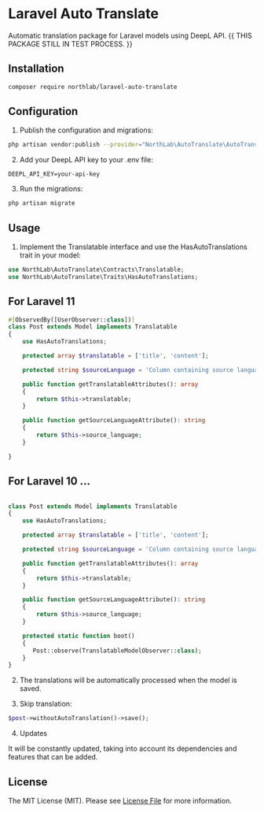 # Laravel Auto Translate

Automatic translation package for Laravel models using DeepL API. {{ THIS PACKAGE STILL IN TEST PROCESS. }}

## Installation

```bash
composer require northlab/laravel-auto-translate
```

## Configuration

1. Publish the configuration and migrations:
```bash
php artisan vendor:publish --provider="NorthLab\AutoTranslate\AutoTranslateServiceProvider"
```

2. Add your DeepL API key to your .env file:
```env
DEEPL_API_KEY=your-api-key
```

3. Run the migrations:
```bash
php artisan migrate
```

## Usage

1. Implement the Translatable interface and use the HasAutoTranslations trait in your model:

```php
use NorthLab\AutoTranslate\Contracts\Translatable;
use NorthLab\AutoTranslate\Traits\HasAutoTranslations;
```
## For Laravel 11 
```php
#[ObservedBy([UserObserver::class])]
class Post extends Model implements Translatable
{
    use HasAutoTranslations;

    protected array $translatable = ['title', 'content'];

    protected string $sourceLanguage = 'Column containing source language'

    public function getTranslatableAttributes(): array
    {
        return $this->translatable;
    }

    public function getSourceLanguageAttribute(): string
    {
        return $this->source_language;
    }

}
```
## For Laravel 10 ...
```php

class Post extends Model implements Translatable
{
    use HasAutoTranslations;

    protected array $translatable = ['title', 'content'];

    protected string $sourceLanguage = 'Column containing source language'

    public function getTranslatableAttributes(): array
    {
        return $this->translatable;
    }

    public function getSourceLanguageAttribute(): string
    {
        return $this->source_language;
    }

    protected static function boot()
    {
       Post::observe(TranslatableModelObserver::class);
    }
}
```
2. The translations will be automatically processed when the model is saved.

3. Skip translation:

```php
$post->withoutAutoTranslation()->save();
```
4. Updates

It will be constantly updated, taking into account its dependencies and features that can be added.

## License

The MIT License (MIT). Please see [License File](LICENSE.md) for more information.

